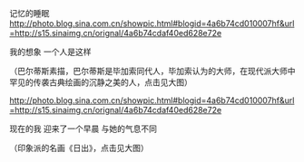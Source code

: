 记忆的睡眠
http://photo.blog.sina.com.cn/showpic.html#blogid=4a6b74cd010007hf&url=http://s15.sinaimg.cn/orignal/4a6b74cdaf40ed628e72e
 
 
我的想象
一个人是这样
 
 （巴尔蒂斯素描，巴尔蒂斯是毕加索同代人，毕加索认为的大师，在现代派大师中罕见的传袭古典绘画的沉静之美的人，点击见大图）
 
http://photo.blog.sina.com.cn/showpic.html#blogid=4a6b74cd010007hf&url=http://s15.sinaimg.cn/orignal/4a6b74cdaf40ed628e72e
 
现在的我
迎来了一个早晨
与她的气息不同
 
（印象派的名画《日出》，点击见大图）
